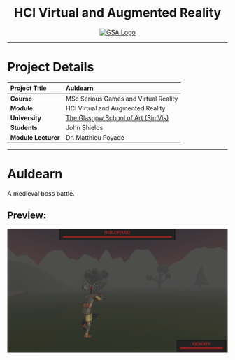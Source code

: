 <h1 align="center">HCI Virtual and Augmented Reality</h1>

<a href="https://www.gsa.ac.uk/research/research-units/school-of-simulation-and-visualisation/" >
<p align="center"><img src="https://d4ya733yr7s0y.cloudfront.net/images/made/images/uploads/general/Uni-logo-GSA_730_290_80.jpg"
alt="GSA Logo" width="600" height="250"/>
</p></a>

***

# Project Details
| **Project Title** | Auldearn                                                                                                                    |
| :------------- |:----------------------------------------------------------------------------------------------------------------------------|
| **Course**              | MSc Serious Games and Virtual Reality                                                                                       |
| **Module**              | HCI Virtual and Augmented Reality                                                                                           |
| **University**           | [The Glasgow School of Art (SimVis)](https://www.gsa.ac.uk/research/research-units/school-of-simulation-and-visualisation/) |
| **Students**             | John Shields                                                                                                                |
| **Module Lecturer**      | Dr. Matthieu Poyade                                                                                                         |

***

# Auldearn
A medieval boss battle.

## Preview:
![preview](https://github.com/johnshields/auldearn/blob/main/workings/dev_snips/preview007.png?raw=true)

